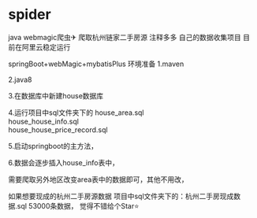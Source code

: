 # spider
java webmagic爬虫✈  爬取杭州链家二手房源 注释多多 自己的数据收集项目 目前在阿里云稳定运行

springBoot+webMagic+mybatisPlus
环境准备
1.maven

2.java8  

3.在数据库中新建house数据库

4.运行项目中sql文件夹下的
house_area.sql                               
house_house_info.sql                           
house_house_price_record.sql 

5.启动springboot的主方法，

6.数据会逐步插入house_info表中，
          

需要爬取另外地区改变area表中的数据即可，其他不用改，

如果想要现成的杭州二手房源数据  项目中sql文件夹下的：杭州二手房现成数据.sql 53000条数据，
觉得不错给个Star⭐
